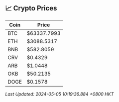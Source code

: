 ## 📈 Crypto Prices

| Coin | Price |
| ---- | ----- |
| BTC | $63337.7993 |
| ETH | $3088.5317 |
| BNB | $582.8059 |
| CRV | $0.4329 |
| ARB | $1.0448 |
| OKB | $50.2135 |
| DOGE | $0.1578 |

_Last Updated: 2024-05-05 10:19:36.884 +0800 HKT_